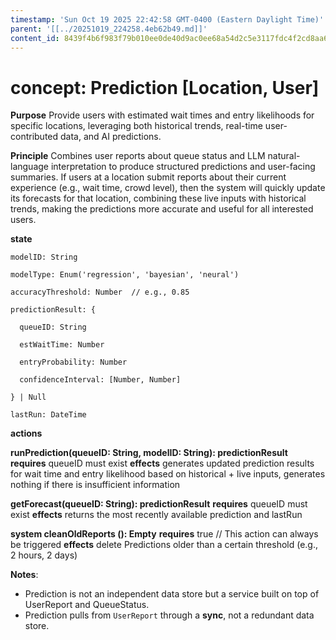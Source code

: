 ```yaml
---
timestamp: 'Sun Oct 19 2025 22:42:58 GMT-0400 (Eastern Daylight Time)'
parent: '[[../20251019_224258.4eb62b49.md]]'
content_id: 8439f4b6f983f79b010ee0de40d9ac0ee68a54d2c5e3117fdc4f2cd8aa633b76
---
```


# concept: Prediction \[Location, User]

**Purpose** Provide users with estimated wait times and entry likelihoods for specific locations, leveraging both historical trends, real-time user-contributed data, and AI predictions.

**Principle** Combines user reports about queue status and LLM natural-language interpretation
to produce structured predictions and user-facing summaries. If users at a location submit reports about their current experience (e.g., wait time, crowd level), then the system will quickly update its forecasts for that location, combining these live inputs with historical trends, making the predictions more accurate and useful for all interested users.

**state**

```
modelID: String

modelType: Enum('regression', 'bayesian', 'neural')

accuracyThreshold: Number  // e.g., 0.85 

predictionResult: {

  queueID: String

  estWaitTime: Number

  entryProbability: Number

  confidenceInterval: [Number, Number]
  
} | Null

lastRun: DateTime
```

**actions**

**runPrediction(queueID: String, modelID: String): predictionResult**
**requires** queueID must exist
**effects** generates updated prediction results for wait time and entry likelihood based on historical + live inputs, generates nothing if there is insufficient information

**getForecast(queueID: String): predictionResult**
**requires** queueID must exist
**effects** returns the most recently available prediction and lastRun

**system cleanOldReports (): Empty**
**requires** true // This action can always be triggered
**effects** delete Predictions older than a certain threshold (e.g., 2 hours, 2 days)

**Notes**:

* Prediction is not an independent data store but a service built on top of UserReport and QueueStatus.
* Prediction pulls from `UserReport` through a **sync**, not a redundant data store.
